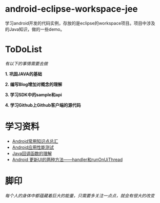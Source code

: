 android-eclipse-workspace-jee
=============================

学习android开发的代码实例，存放的是eclipse的workspace项目。项目中涉及的Java知识，做的一些demo。

ToDoList
===
*有以下的事情需要去做*

**1. 巩固JAVA的基础**

**2. 编写Blog增加对概念的理解**

**3. 学习SDK中的sample和api**

**4. 学习Github上Github客户端的源代码**

学习资料
===

* [Android常用知识点总汇](http://blog.csdn.net/wirelessqa/article/details/8218290)
* [Android应用性能测试](http://blog.csdn.net/wirelessqa/article/details/29187517)
* [Java回调函数的理解](http://blog.csdn.net/wirelessqa/article/details/8150198)
* [Android 更新UI的两种方法——handler和runOnUiThread](http://www.2cto.com/kf/201302/190591.html)

脚印
===

*每个人的身体中都蕴藏着巨大的能量，只需要多关注一点点，就会有很大的改变*


